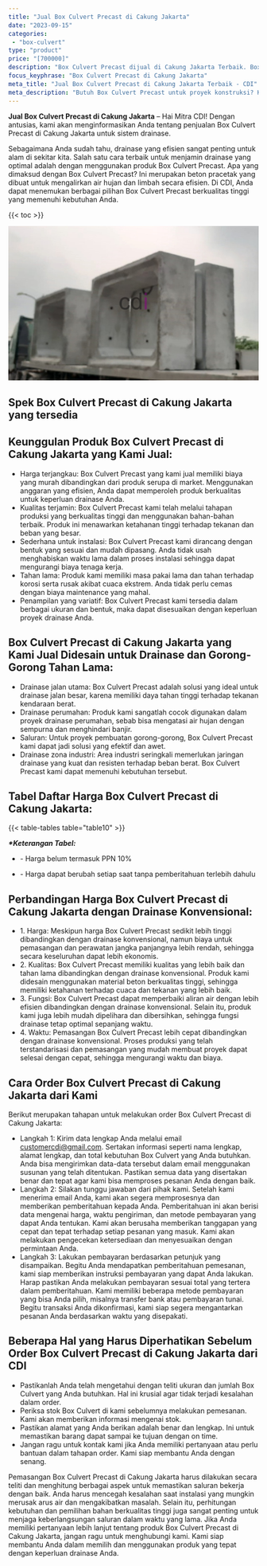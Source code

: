 ```yaml
---
title: "Jual Box Culvert Precast di Cakung Jakarta"
date: "2023-09-15"
categories:
 - "box-culvert"
type: "product"
price: "[700000]"
description: "Box Culvert Precast dijual di Cakung Jakarta Terbaik. Box Culvert Precast ini merupakan pilihan prima dalam proyek pembangunan sebagai bahan infrastruktur yang kuat dan tahan lama. Konsultasikan kebutuhan Anda sekarang."
focus_keyphrase: "Box Culvert Precast di Cakung Jakarta"
meta_title: "Jual Box Culvert Precast di Cakung Jakarta Terbaik - CDI"
meta_description: "Butuh Box Culvert Precast untuk proyek konstruksi? Kami adalah solusi tepat dengan penawaran kompetitif. Segera hubungi kami."
---
```


**Jual Box Culvert Precast di Cakung Jakarta** – Hai Mitra CDI! Dengan antusias, kami akan menginformasikan Anda tentang penjualan Box Culvert Precast di Cakung Jakarta untuk sistem drainase.

Sebagaimana Anda sudah tahu, drainase yang efisien sangat penting untuk alam di sekitar kita. Salah satu cara terbaik untuk menjamin drainase yang optimal adalah dengan menggunakan produk Box Culvert Precast. Apa yang dimaksud dengan Box Culvert Precast? Ini merupakan beton pracetak yang dibuat untuk mengalirkan air hujan dan limbah secara efisien. Di CDI, Anda dapat menemukan berbagai pilihan Box Culvert Precast berkualitas tinggi yang memenuhi kebutuhan Anda.

{{< toc >}}

![Jual Box Culvert Precast di Cakung Jakarta](/images/box-culvert/box-culvert-06.jpg)

## Spek Box Culvert Precast di Cakung Jakarta yang tersedia 

## Keunggulan Produk Box Culvert Precast di Cakung Jakarta yang Kami Jual:

*   Harga terjangkau: Box Culvert Precast yang kami jual memiliki biaya yang murah dibandingkan dari produk serupa di market. Menggunakan anggaran yang efisien, Anda dapat memperoleh produk berkualitas untuk keperluan drainase Anda.
*   Kualitas terjamin: Box Culvert Precast kami telah melalui tahapan produksi yang berkualitas tinggi dan menggunakan bahan-bahan terbaik. Produk ini menawarkan ketahanan tinggi terhadap tekanan dan beban yang besar.
*   Sederhana untuk instalasi: Box Culvert Precast kami dirancang dengan bentuk yang sesuai dan mudah dipasang. Anda tidak usah menghabiskan waktu lama dalam proses instalasi sehingga dapat mengurangi biaya tenaga kerja.
*   Tahan lama: Produk kami memiliki masa pakai lama dan tahan terhadap korosi serta rusak akibat cuaca ekstrem. Anda tidak perlu cemas dengan biaya maintenance yang mahal.
*   Penampilan yang variatif: Box Culvert Precast kami tersedia dalam berbagai ukuran dan bentuk, maka dapat disesuaikan dengan keperluan proyek drainase Anda.

## Box Culvert Precast di Cakung Jakarta yang Kami Jual Didesain untuk Drainase dan Gorong-Gorong Tahan Lama:

*   Drainase jalan utama: Box Culvert Precast adalah solusi yang ideal untuk drainase jalan besar, karena memiliki daya tahan tinggi terhadap tekanan kendaraan berat.
*   Drainase perumahan: Produk kami sangatlah cocok digunakan dalam proyek drainase perumahan, sebab bisa mengatasi air hujan dengan sempurna dan menghindari banjir.
*   Saluran: Untuk proyek pembuatan gorong-gorong, Box Culvert Precast kami dapat jadi solusi yang efektif dan awet.
*   Drainase zona industri: Area industri seringkali memerlukan jaringan drainase yang kuat dan resisten terhadap beban berat. Box Culvert Precast kami dapat memenuhi kebutuhan tersebut.

## Tabel Daftar Harga Box Culvert Precast di Cakung Jakarta:

{{< table-tables table="table10" >}}

**_\*Keterangan Tabel:_**

*   \- Harga belum termasuk PPN 10%

*   \- Harga dapat berubah setiap saat tanpa pemberitahuan terlebih dahulu

## Perbandingan Harga Box Culvert Precast di Cakung Jakarta dengan Drainase Konvensional:

*   1\. Harga: Meskipun harga Box Culvert Precast sedikit lebih tinggi dibandingkan dengan drainase konvensional, namun biaya untuk pemasangan dan perawatan jangka panjangnya lebih rendah, sehingga secara keseluruhan dapat lebih ekonomis.
*   2\. Kualitas: Box Culvert Precast memiliki kualitas yang lebih baik dan tahan lama dibandingkan dengan drainase konvensional. Produk kami didesain menggunakan material beton berkualitas tinggi, sehingga memiliki ketahanan terhadap cuaca dan tekanan yang lebih baik.
*   3\. Fungsi: Box Culvert Precast dapat memperbaiki aliran air dengan lebih efisien dibandingkan dengan drainase konvensional. Selain itu, produk kami juga lebih mudah dipelihara dan dibersihkan, sehingga fungsi drainase tetap optimal sepanjang waktu.
*   4\. Waktu: Pemasangan Box Culvert Precast lebih cepat dibandingkan dengan drainase konvensional. Proses produksi yang telah terstandarisasi dan pemasangan yang mudah membuat proyek dapat selesai dengan cepat, sehingga mengurangi waktu dan biaya.

## Cara Order Box Culvert Precast di Cakung Jakarta dari Kami

Berikut merupakan tahapan untuk melakukan order Box Culvert Precast di Cakung Jakarta:

*   Langkah 1: Kirim data lengkap Anda melalui email customercdi@gmail.com. Sertakan informasi seperti nama lengkap, alamat lengkap, dan total kebutuhan Box Culvert yang Anda butuhkan.
Anda bisa mengirimkan data-data tersebut dalam email menggunakan susunan yang telah ditentukan. Pastikan semua data yang disertakan benar dan tepat agar kami bisa memproses pesanan Anda dengan baik.
*   Langkah 2: Silakan tunggu jawaban dari pihak kami. Setelah kami menerima email Anda, kami akan segera memprosesnya dan memberikan pemberitahuan kepada Anda. Pemberitahuan ini akan berisi data mengenai harga, waktu pengiriman, dan metode pembayaran yang dapat Anda tentukan.
Kami akan berusaha memberikan tanggapan yang cepat dan tepat terhadap setiap pesanan yang masuk. Kami akan melakukan pengecekan ketersediaan dan menyesuaikan dengan permintaan Anda.
*   Langkah 3: Lakukan pembayaran berdasarkan petunjuk yang disampaikan. Begitu Anda mendapatkan pemberitahuan pemesanan, kami siap memberikan instruksi pembayaran yang dapat Anda lakukan. Harap pastikan Anda melakukan pembayaran sesuai total yang tertera dalam pemberitahuan.
Kami memiliki beberapa metode pembayaran yang bisa Anda pilih, misalnya transfer bank atau pembayaran tunai. Begitu transaksi Anda dikonfirmasi, kami siap segera mengantarkan pesanan Anda berdasarkan waktu yang disepakati.

## Beberapa Hal yang Harus Diperhatikan Sebelum Order Box Culvert Precast di Cakung Jakarta dari CDI

*   Pastikanlah Anda telah mengetahui dengan teliti ukuran dan jumlah Box Culvert yang Anda butuhkan. Hal ini krusial agar tidak terjadi kesalahan dalam order.
*   Periksa stok Box Culvert di kami sebelumnya melakukan pemesanan. Kami akan memberikan informasi mengenai stok.
*   Pastikan alamat yang Anda berikan adalah benar dan lengkap. Ini untuk memastikan barang dapat sampai ke tujuan dengan on time.
*   Jangan ragu untuk kontak kami jika Anda memiliki pertanyaan atau perlu bantuan dalam tahapan order. Kami siap membantu Anda dengan senang.

Pemasangan Box Culvert Precast di Cakung Jakarta harus dilakukan secara teliti dan menghitung berbagai aspek untuk memastikan saluran bekerja dengan baik. Anda harus mencegah kesalahan saat instalasi yang mungkin merusak arus air dan mengakibatkan masalah. Selain itu, perhitungan kebutuhan dan pemilihan bahan berkualitas tinggi juga sangat penting untuk menjaga keberlangsungan saluran dalam waktu yang lama. Jika Anda memiliki pertanyaan lebih lanjut tentang produk Box Culvert Precast di Cakung Jakarta, jangan ragu untuk menghubungi kami. Kami siap membantu Anda dalam memilih dan menggunakan produk yang tepat dengan keperluan drainase Anda.